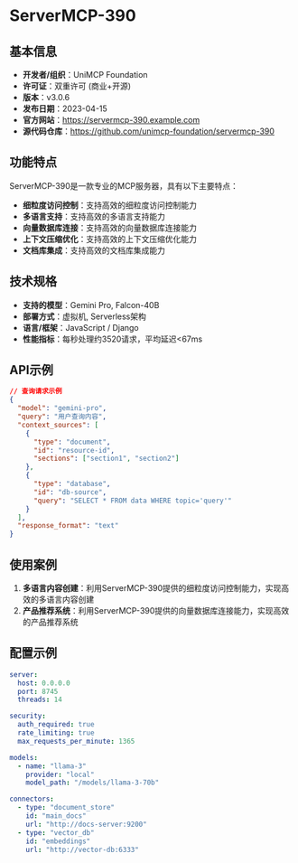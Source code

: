 # ServerMCP-390

## 基本信息

- **开发者/组织**：UniMCP Foundation
- **许可证**：双重许可 (商业+开源)
- **版本**：v3.0.6
- **发布日期**：2023-04-15
- **官方网站**：https://servermcp-390.example.com
- **源代码仓库**：https://github.com/unimcp-foundation/servermcp-390

## 功能特点

ServerMCP-390是一款专业的MCP服务器，具有以下主要特点：

- **细粒度访问控制**：支持高效的细粒度访问控制能力
- **多语言支持**：支持高效的多语言支持能力
- **向量数据库连接**：支持高效的向量数据库连接能力
- **上下文压缩优化**：支持高效的上下文压缩优化能力
- **文档库集成**：支持高效的文档库集成能力


## 技术规格

- **支持的模型**：Gemini Pro, Falcon-40B
- **部署方式**：虚拟机, Serverless架构
- **语言/框架**：JavaScript / Django
- **性能指标**：每秒处理约3520请求，平均延迟<67ms

## API示例

```json
// 查询请求示例
{
  "model": "gemini-pro",
  "query": "用户查询内容",
  "context_sources": [
    {
      "type": "document",
      "id": "resource-id",
      "sections": ["section1", "section2"]
    },
    {
      "type": "database",
      "id": "db-source",
      "query": "SELECT * FROM data WHERE topic='query'"
    }
  ],
  "response_format": "text"
}
```

## 使用案例

1. **多语言内容创建**：利用ServerMCP-390提供的细粒度访问控制能力，实现高效的多语言内容创建
2. **产品推荐系统**：利用ServerMCP-390提供的向量数据库连接能力，实现高效的产品推荐系统


## 配置示例

```yaml
server:
  host: 0.0.0.0
  port: 8745
  threads: 14

security:
  auth_required: true
  rate_limiting: true
  max_requests_per_minute: 1365

models:
  - name: "llama-3"
    provider: "local"
    model_path: "/models/llama-3-70b"

connectors:
  - type: "document_store"
    id: "main_docs"
    url: "http://docs-server:9200"
  - type: "vector_db"
    id: "embeddings"
    url: "http://vector-db:6333"
```